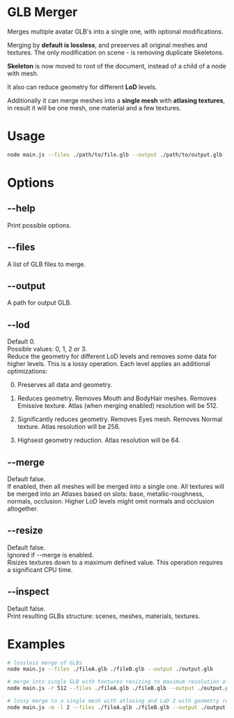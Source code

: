 # GLB Merger

Merges multiple avatar GLB's into a single one, with optional modifications.

Merging by **default is lossless**, and preserves all original meshes and textures.
The only modification on scene - is removing duplicate Skeletons.

**Skeleton** is now moved to root of the document, instead of a child of a node with mesh.

It also can reduce geometry for different **LoD** levels.

Additionally it can merge meshes into a **single mesh** with **atlasing textures**, in result it will be one mesh, one material and a few textures.

# Usage

```bash
node main.js --files ./path/to/file.glb --output ./path/to/output.glb
```

# Options

## --help
Print possible options.

## --files
A list of GLB files to merge.

## --output
A path for output GLB.

## --lod
Default 0.  
Possible values: 0, 1, 2 or 3.  
Reduce the geometry for different LoD levels and removes some data for higher levels. This is a lossy operation. Each level applies an additional optimizations:

0. Preserves all data and geometry.

1. Reduces geometry. Removes Mouth and BodyHair meshes. Removes Emissive texture. Atlas (when merging enabled) resolution will be 512.

2. Significantly reduces geometry. Removes Eyes mesh. Removes Normal texture. Atlas resolution will be 256.

3. Highsest geometry reduction. Atlas resolution will be 64.

## --merge
Default false.  
If enabled, then all meshes will be merged into a single one. All textures will be merged into an Atlases based on slots: base, metallic-roughness, normals, occlusion. Higher LoD levels might omit normals and occlusion altogether.

## --resize
Default false.  
Ignored if --merge is enabled.  
Risizes textures down to a maximum defined value. This operation requires a significant CPU time.

## --inspect
Default false.  
Print resulting GLBs structure: scenes, meshes, materials, textures.

# Examples

```bash
# lossless merge of GLBs
node main.js --files ./fileA.glb ./fileB.glb --output ./output.glb

# merge into single GLB with textures resizing to maximum resolution of 512
node main.js -r 512 --files ./fileA.glb ./fileB.glb --output ./output.glb

# lossy merge to a single mesh with atlasing and LoD 2 with geometry reduction
node main.js -m -l 2 --files ./fileA.glb ./fileB.glb --output ./output.glb
```